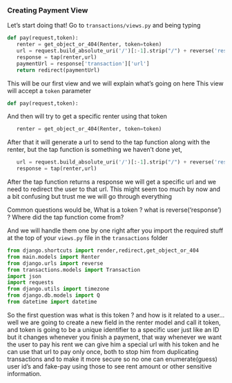 ### Creating Payment View

Let’s start doing that! Go to `transactions/views.py` and being typing

```python
def pay(request,token):
   renter = get_object_or_404(Renter, token=token)
   url = request.build_absolute_uri('/')[:-1].strip("/") + reverse('response')
   response = tap(renter,url)
   paymentUrl = response['transaction']['url']
   return redirect(paymentUrl)
```

This will be our first view and we will explain what’s going on here
This view will accept a `token` parameter

```python
def pay(request,token):
```

And then will try to get a specific renter using that token

```python
   renter = get_object_or_404(Renter, token=token)
```

After that it will generate a url to send to the tap function along with the renter, but the tap function is something we haven’t done yet,

```python
   url = request.build_absolute_uri('/')[:-1].strip("/") + reverse('response')
   response = tap(renter,url)
```

After the tap function returns a response we will get a specific url and we need to redirect the user to that url. This might seem too much by now and a bit confusing but trust me we will go through everything

Common questions would be, What is a token ? what is reverse(‘response’) ? Where did the tap function come from?

And we will handle them one by one right after you import the required stuff at the top of your `views.py` file in the `transactions` folder

```python
from django.shortcuts import render,redirect,get_object_or_404
from main.models import Renter
from django.urls import reverse
from transactions.models import Transaction
import json
import requests
from django.utils import timezone
from django.db.models import Q
from datetime import datetime
```

So the first question was what is this token ? and how is it related to a user… well we are going to create a new field in the renter model and call it token, and token is going to be a unique identifier to a specific user just like an ID but it changes whenever you finish a payment, that way whenever we want the user to pay his rent we can give him a special url with his token and he can use that url to pay only once, both to stop him from duplicating transactions and to make it more secure so no one can enumerate(guess) user id’s and fake-pay using those to see rent amount or other sensitive information.
